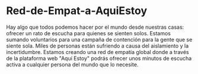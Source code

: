 # Red-de-Empat-a-AquiEstoy
Hay algo que todos podemos hacer por el mundo desde nuestras casas: ofrecer un rato de escucha para quienes se sienten solos. Estamos sumando voluntarios para una campaña de contención para la gente que se siente sola. Miles de personas están sufriendo a causa del aislamiento y la incertidumbre. Estamos creando una red de empatía global donde a través de la plataforma web "Aquí Estoy" podrás ofrecer unos minutos de escucha activa a cualquier persona del mundo que lo necesite.
